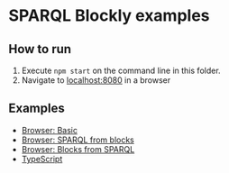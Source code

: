 # SPARQL Blockly examples

## How to run
1. Execute `npm start` on the command line in this folder.
2. Navigate to [localhost:8080](http://127.0.0.1:8080/) in a browser

## Examples
- [Browser: Basic](./browser-basic/index.html)
- [Browser: SPARQL from blocks](./browser-sparql-from-blocks/index.html)
- [Browser: Blocks from SPARQL](./browser-blocks-from-sparql/index.html)
- [TypeScript](./typescript/src/index.ts)
